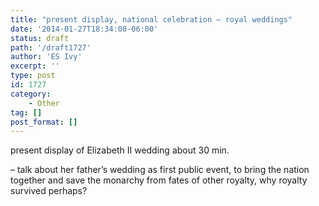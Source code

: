 ```yaml
---
title: "present display, national celebration – royal weddings"
date: '2014-01-27T18:34:00-06:00'
status: draft
path: '/draft1727'
author: 'ES Ivy'
excerpt: ''
type: post
id: 1727
category:
    - Other
tag: []
post_format: []
---
```

present display of Elizabeth II wedding about 30 min.

– talk about her father’s wedding as first public event, to bring the nation together and save the monarchy from fates of other royalty, why royalty survived perhaps?